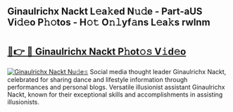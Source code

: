 ## Ginaulrichx Nackt L𝚎a𝚔ed N𝚞𝚍e - Part-aUS Vi𝚍𝚎o P𝚑𝚘tos - H𝚘𝚝 O𝚗𝚕yf𝚊ns L𝚎a𝚔s rwlnm

# <h2><a href="http://kf848w.oniu.top/?m=Ginaulrichx+Nackt">🔗👉 🔴 Ginaulrichx Nackt P𝚑ot𝚘𝚜 V𝚒d𝚎o</a></h2>

[![Ginaulrichx Nackt Nu𝚍e𝚜](https://i.imgur.com/0qMVB7G.gif)](http://kf848w.oniu.top/?m=Ginaulrichx+Nackt)
Social media thought leader Ginaulrichx Nackt, celebrated for sharing dance and lifestyle information through performances and personal blogs. Versatile illusionist assistant Ginaulrichx Nackt, known for their exceptional skills and accomplishments in assisting illusionists.  
